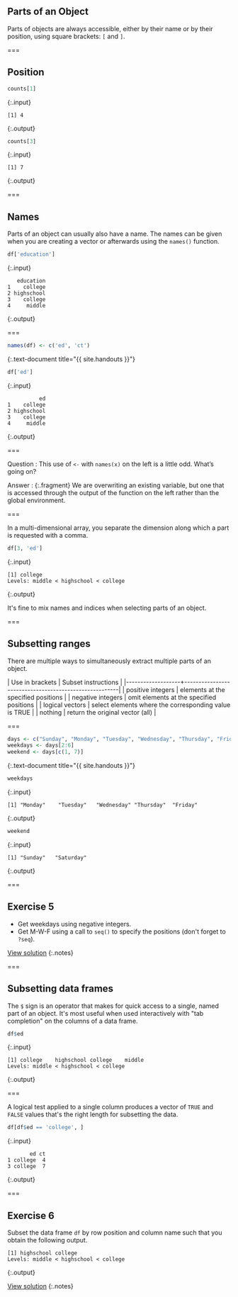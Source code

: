---
---

## Parts of an Object

Parts of objects are always accessible, either by their name or by their position, using square brackets: `[` and `]`.

===

## Position


~~~r
counts[1]
~~~
{:.input}
~~~
[1] 4
~~~
{:.output}


~~~r
counts[3]
~~~
{:.input}
~~~
[1] 7
~~~
{:.output}

===

## Names

Parts of an object can usually also have a name. The names can be given when you are creating a vector or afterwards using the `names()` function. 


~~~r
df['education']
~~~
{:.input}
~~~
   education
1    college
2 highschool
3    college
4     middle
~~~
{:.output}

===


~~~r
names(df) <- c('ed', 'ct')
~~~
{:.text-document title="{{ site.handouts }}"}


~~~r
df['ed']
~~~
{:.input}
~~~
          ed
1    college
2 highschool
3    college
4     middle
~~~
{:.output}

===

Question
: This use of `<-` with `names(x)` on the left is a little odd. What’s going on?

Answer
: {:.fragment} We are overwriting an existing variable, but one that is accessed through the output of the function on the left rather than the global environment.

===

In a multi-dimensional array, you separate the dimension along which a part is requested with a comma.


~~~r
df[3, 'ed']
~~~
{:.input}
~~~
[1] college
Levels: middle < highschool < college
~~~
{:.output}

It's fine to mix names and indices when selecting parts of an object.

===

## Subsetting ranges

There are multiple ways to simultaneously extract multiple parts of an object.

| Use in brackets   | Subset instructions                                   |
|-------------------+-------------------------------------------------------|
| positive integers | elements at the specified positions                   |
| negative integers | omit elements at the specified positions              |
| logical vectors   | select elements where the corresponding value is TRUE |
| nothing           | return the original vector (all)                      |

===


~~~r
days <- c("Sunday", "Monday", "Tuesday", "Wednesday", "Thursday", "Friday", "Saturday")
weekdays <- days[2:6]
weekend <- days[c(1, 7)]
~~~
{:.text-document title="{{ site.handouts }}"}


~~~r
weekdays
~~~
{:.input}
~~~
[1] "Monday"    "Tuesday"   "Wednesday" "Thursday"  "Friday"   
~~~
{:.output}


~~~r
weekend
~~~
{:.input}
~~~
[1] "Sunday"   "Saturday"
~~~
{:.output}

===

## Exercise 5

- Get weekdays using negative integers.
- Get M-W-F using a call to `seq()` to specify the positions (don't forget to `?seq`).

[View solution](#solution-5)
{:.notes}

===

## Subsetting data frames

The `$` sign is an operator that makes for quick access to a single, named part of an object.
It's most useful when used interactively with "tab completion" on the columns of a data frame.


~~~r
df$ed
~~~
{:.input}
~~~
[1] college    highschool college    middle    
Levels: middle < highschool < college
~~~
{:.output}

===

A logical test applied to a single column produces a vector of `TRUE` and `FALSE` values that's the right length for subsetting the data.


~~~r
df[df$ed == 'college', ]
~~~
{:.input}
~~~
       ed ct
1 college  4
3 college  7
~~~
{:.output}

===

## Exercise 6

Subset the data frame `df` by row position and column name such that you obtain the following output.

~~~
[1] highschool college
Levels: middle < highschool < college
~~~
{:.output}

[View solution](#solution-6)
{:.notes}
